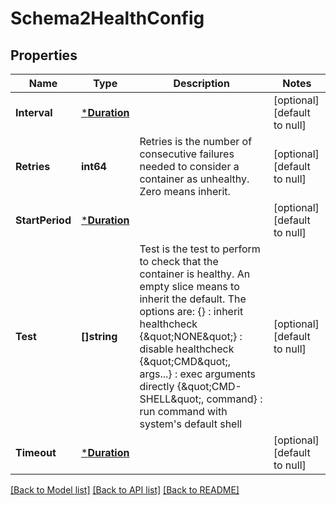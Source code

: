 # Schema2HealthConfig

## Properties
Name | Type | Description | Notes
------------ | ------------- | ------------- | -------------
**Interval** | [***Duration**](Duration.md) |  | [optional] [default to null]
**Retries** | **int64** | Retries is the number of consecutive failures needed to consider a container as unhealthy. Zero means inherit. | [optional] [default to null]
**StartPeriod** | [***Duration**](Duration.md) |  | [optional] [default to null]
**Test** | **[]string** | Test is the test to perform to check that the container is healthy. An empty slice means to inherit the default. The options are: {} : inherit healthcheck {\&quot;NONE\&quot;} : disable healthcheck {\&quot;CMD\&quot;, args...} : exec arguments directly {\&quot;CMD-SHELL\&quot;, command} : run command with system&#39;s default shell | [optional] [default to null]
**Timeout** | [***Duration**](Duration.md) |  | [optional] [default to null]

[[Back to Model list]](../README.md#documentation-for-models) [[Back to API list]](../README.md#documentation-for-api-endpoints) [[Back to README]](../README.md)


